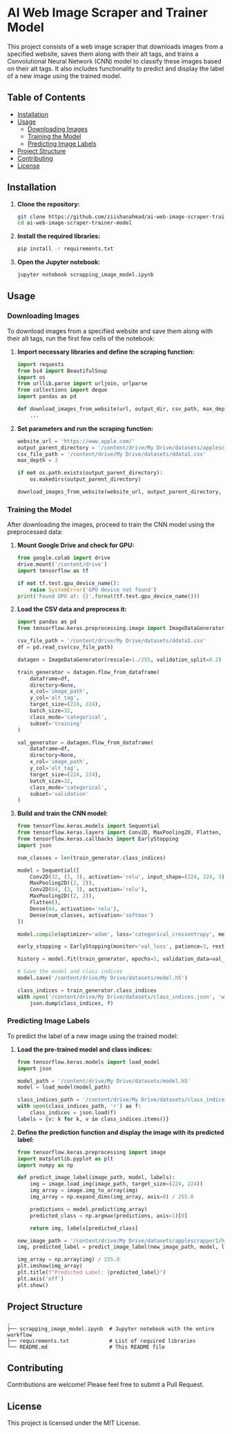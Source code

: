 

# AI Web Image Scraper and Trainer Model

This project consists of a web image scraper that downloads images from a specified website, saves them along with their alt tags, and trains a Convolutional Neural Network (CNN) model to classify these images based on their alt tags. It also includes functionality to predict and display the label of a new image using the trained model.

## Table of Contents

- [Installation](#installation)
- [Usage](#usage)
  - [Downloading Images](#downloading-images)
  - [Training the Model](#training-the-model)
  - [Predicting Image Labels](#predicting-image-labels)
- [Project Structure](#project-structure)
- [Contributing](#contributing)
- [License](#license)

## Installation

1. **Clone the repository:**
   ```bash
   git clone https://github.com/ziishanahmad/ai-web-image-scraper-trainer-model.git
   cd ai-web-image-scraper-trainer-model
   ```

2. **Install the required libraries:**
   ```bash
   pip install -r requirements.txt
   ```

3. **Open the Jupyter notebook:**
   ```bash
   jupyter notebook scrapping_image_model.ipynb
   ```

## Usage

### Downloading Images

To download images from a specified website and save them along with their alt tags, run the first few cells of the notebook:

1. **Import necessary libraries and define the scraping function:**
   ```python
   import requests
   from bs4 import BeautifulSoup
   import os
   from urllib.parse import urljoin, urlparse
   from collections import deque
   import pandas as pd

   def download_images_from_website(url, output_dir, csv_path, max_depth=3):
       ...
   ```

2. **Set parameters and run the scraping function:**
   ```python
   website_url = 'https://www.apple.com/'
   output_parent_directory = '/content/drive/My Drive/datasets/applescrapper1'
   csv_file_path = '/content/drive/My Drive/datasets/ddata1.csv'
   max_depth = 3

   if not os.path.exists(output_parent_directory):
       os.makedirs(output_parent_directory)

   download_images_from_website(website_url, output_parent_directory, csv_file_path, max_depth)
   ```

### Training the Model

After downloading the images, proceed to train the CNN model using the preprocessed data:

1. **Mount Google Drive and check for GPU:**
   ```python
   from google.colab import drive
   drive.mount('/content/drive')
   import tensorflow as tf

   if not tf.test.gpu_device_name():
       raise SystemError('GPU device not found')
   print('Found GPU at: {}'.format(tf.test.gpu_device_name()))
   ```

2. **Load the CSV data and preprocess it:**
   ```python
   import pandas as pd
   from tensorflow.keras.preprocessing.image import ImageDataGenerator

   csv_file_path = '/content/drive/My Drive/datasets/ddata1.csv'
   df = pd.read_csv(csv_file_path)

   datagen = ImageDataGenerator(rescale=1./255, validation_split=0.2)

   train_generator = datagen.flow_from_dataframe(
       dataframe=df,
       directory=None,
       x_col='image_path',
       y_col='alt_tag',
       target_size=(224, 224),
       batch_size=32,
       class_mode='categorical',
       subset='training'
   )

   val_generator = datagen.flow_from_dataframe(
       dataframe=df,
       directory=None,
       x_col='image_path',
       y_col='alt_tag',
       target_size=(224, 224),
       batch_size=32,
       class_mode='categorical',
       subset='validation'
   )
   ```

3. **Build and train the CNN model:**
   ```python
   from tensorflow.keras.models import Sequential
   from tensorflow.keras.layers import Conv2D, MaxPooling2D, Flatten, Dense
   from tensorflow.keras.callbacks import EarlyStopping
   import json

   num_classes = len(train_generator.class_indices)

   model = Sequential([
       Conv2D(32, (3, 3), activation='relu', input_shape=(224, 224, 3)),
       MaxPooling2D((2, 2)),
       Conv2D(64, (3, 3), activation='relu'),
       MaxPooling2D((2, 2)),
       Flatten(),
       Dense(64, activation='relu'),
       Dense(num_classes, activation='softmax')
   ])

   model.compile(optimizer='adam', loss='categorical_crossentropy', metrics=['accuracy'])

   early_stopping = EarlyStopping(monitor='val_loss', patience=3, restore_best_weights=True)

   history = model.fit(train_generator, epochs=5, validation_data=val_generator, callbacks=[early_stopping])

   # Save the model and class indices
   model.save('/content/drive/My Drive/datasets/model.h5')

   class_indices = train_generator.class_indices
   with open('/content/drive/My Drive/datasets/class_indices.json', 'w') as f:
       json.dump(class_indices, f)
   ```

### Predicting Image Labels

To predict the label of a new image using the trained model:

1. **Load the pre-trained model and class indices:**
   ```python
   from tensorflow.keras.models import load_model
   import json

   model_path = '/content/drive/My Drive/datasets/model.h5'
   model = load_model(model_path)

   class_indices_path = '/content/drive/My Drive/datasets/class_indices.json'
   with open(class_indices_path, 'r') as f:
       class_indices = json.load(f)
   labels = {v: k for k, v in class_indices.items()}
   ```

2. **Define the prediction function and display the image with its predicted label:**
   ```python
   from tensorflow.keras.preprocessing import image
   import matplotlib.pyplot as plt
   import numpy as np

   def predict_image_label(image_path, model, labels):
       img = image.load_img(image_path, target_size=(224, 224))
       img_array = image.img_to_array(img)
       img_array = np.expand_dims(img_array, axis=0) / 255.0

       predictions = model.predict(img_array)
       predicted_class = np.argmax(predictions, axis=1)[0]

       return img, labels[predicted_class]

   new_image_path = '/content/drive/My Drive/datasets/applescrapper1/hero_iphone_pro_max__bsan8nevcgty_large.jpg'
   img, predicted_label = predict_image_label(new_image_path, model, labels)

   img_array = np.array(img) / 255.0
   plt.imshow(img_array)
   plt.title(f"Predicted Label: {predicted_label}")
   plt.axis('off')
   plt.show()
   ```

## Project Structure

```
.
├── scrapping_image_model.ipynb  # Jupyter notebook with the entire workflow
├── requirements.txt             # List of required libraries
└── README.md                    # This README file
```

## Contributing

Contributions are welcome! Please feel free to submit a Pull Request.

## License

This project is licensed under the MIT License.

